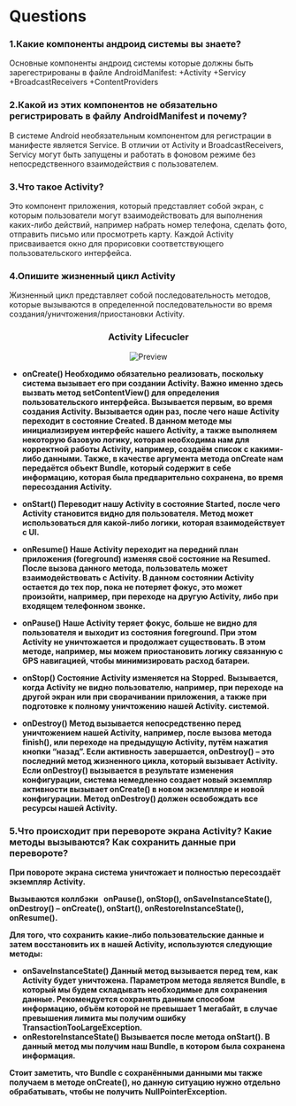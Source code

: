 # Questions
### 1.Какие компоненты андроид системы вы знаете?
Основные компоненты андроид системы которые должны быть зарегестрированы в файле AndroidManifest:
+Activity
+Servicy
+BroadcastReceivers
+ContentProviders


### 2.Какой из этих компонентов не обязательно регистрировать в файлу AndroidManifest и почему?
В системе Android необязательным компонентом для регистрации в манифесте является Service. В отличии от Activity и BroadcastReceivers, Servicy могут быть запущены и работать в фоновом режиме без непосредственного взаимодействия с пользователем. 


### 3.Что такое Activity?
Это компонент приложения, который представляет собой экран, с которым пользователи могут взаимодействовать для выполнения каких-либо действий, например набрать номер телефона, сделать фото, отправить письмо или просмотреть карту. Каждой Activity присваивается окно для прорисовки соответствующего пользовательского интерфейса.


### 4.Опишите жизненный цикл Activity
Жизненный цикл представляет собой последовательность методов, которые вызываются в определенной последовательности во время создания/уничтожения/приостановки Activity.

<h3 align="center"><strong>Activity Lifecucler</strong></h3>
<p align="center">
  <img src="https://www.sysbunny.com/blog/wp-content/uploads/2021/04/Android-Activity-Lifecycle-768x917.jpg" alt="Preview"">
</p>

+ <b>onCreate()
Необходимо обязательно реализовать, поскольку система вызывает его при создании Activity. Важно именно здесь вызвать метод setContentView() для определения пользовательского интерфейса. Вызывается первым, во время создания Activity. Вызывается один раз, после чего наше Activity переходит в состояние Created. В данном методе мы инициализируем интерфейс нашего Activity, а также выполняем некоторую базовую логику, которая необходима нам для корректной работы Activity, например, создаём список с какими-либо данными. Также, в качестве аргумента метода onCreate нам передаётся объект Bundle, который содержит в себе информацию, которая была предварительно сохранена, во время пересоздания Activity.

+ onStart()
Переводит нашу Activity в состояние Started, после чего Activity становится видно для пользователя. Метод может использоваться для какой-либо логики, которая взаимодействует с UI.

+ onResume()
Наше Activity переходит на передний план приложения (foreground) изменяя своё состояние на Resumed. После вызова данного метода, пользователь может взаимодействовать с Activity. В данном состоянии Activity остается до тех пор, пока не потеряет фокус, это может произойти, например, при переходе на другую Activity, либо при входящем телефонном звонке.

+ onPause()
Наше Activity теряет фокус, больше не видно для пользователя и выходит из состояния foreground. При этом Activity не уничтожается и продолжает существовать. В этом методе, например, мы можем приостановить логику связанную с GPS навигацией, чтобы минимизировать расход батареи.

+ onStop()
Состояние Activity изменяется на Stopped. Вызывается, когда Activity не видно пользователю, например, при переходе на другой экран или при сворачивании приложения, а также при подготовке к полному уничтожению нашей Activity. системой.

+ onDestroy()
Метод вызывается непосредственно перед уничтожением нашей Activity, например, после вызова метода finish(), или переходе на предыдущую Activity, путём нажатия кнопки “назад”.
Если активность завершается, onDestroy() – это последний метод жизненного цикла, который вызывает Activity. Если onDestroy() вызывается в результате изменения конфигурации, система немедленно создает новый экземпляр активности вызывает onCreate() в новом экземпляре и новой конфигурации.
Метод onDestroy() должен освобождать все ресурсы нашей Activity.


### 5.Что происходит при перевороте экрана Activity? Какие методы вызываются? Как сохранить данные при перевороте?
При повороте экрана система уничтожает и полностью пересоздаёт экземпляр Activity. 

Вызываются коллбэки   <b> onPause(), onStop(), onSaveInstanceState(), onDestroy() – onCreate(), onStart(), onRestoreInstanceState(), onResume()</b>.




Для того, что сохранить какие-либо пользовательские данные и затем восстановить их в нашей Activity, используются следующие методы:

+ onSaveInstanceState()
Данный метод вызывается перед тем, как Activity будет уничтожена. Параметром метода является Bundle, в который мы будем складывать необходимые для сохранения данные. Рекомендуется сохранять данным способом информацию, объём которой не превышает 1 мегабайт, в случае превышения лимита мы получим ошибку TransactionTooLargeException.
+ onRestoreInstanceState()
Вызывается после метода onStart(). В данный метод мы получим наш Bundle, в котором была сохранена информация.

Стоит заметить, что Bundle с сохранёнными данными мы также получаем в методе onCreate(), но данную ситуацию нужно отдельно обрабатывать, чтобы не получить NullPointerException.


